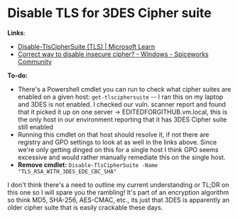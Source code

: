 # Disable TLS for 3DES Cipher suite

**Links**:

* [Disable-TlsCipherSuite (TLS) | Microsoft Learn](https://learn.microsoft.com/en-us/powershell/module/tls/disable-tlsciphersuite?view=windowsserver2025-ps)
* [Correct way to disable insecure cipher? - Windows - Spiceworks Community](https://community.spiceworks.com/t/correct-way-to-disable-insecure-cipher/829071/6)

**To-do:**

* There's a Powershell cmdlet you can run to check what cipher suites are enabled on a given host: `get-tlsciphersuite` -- I ran this on my laptop and 3DES is not enabled. I checked our vuln. scanner report and found that it picked it up on one server -> EDITEDFORGITHUB.vm.local, this is the only host in our environment reporting that it has 3DES Cipher suite still enabled
* Running this cmdlet on that host should resolve it, if not there are registry and GPO settings to look at as well in the links above. Since we're only getting dinged on this for a single host I think GPO seems excessive and would rather manually remediate this on the single host.
* **Remove cmdlet:** `Disable-TlsCipherSuite -Name "TLS_RSA_WITH_3DES_EDE_CBC_SHA"`

I don't think there's a need to outline my current understanding or TL;DR on this one so I will spare you the rambling! It's part of an encryption algorithm so think MD5, SHA-256, AES-CMAC, etc., its just that 3DES is apparently an older cipher suite that is easily crackable these days.
